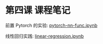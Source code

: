 # 第四课 课程笔记

前置 Pytorch 的实验: [pytorch-nn-func.ipynb](pytorch-nn-func.ipynb)

线性回归实践: [linear-regression.ipynb](linear-regression.ipynb)